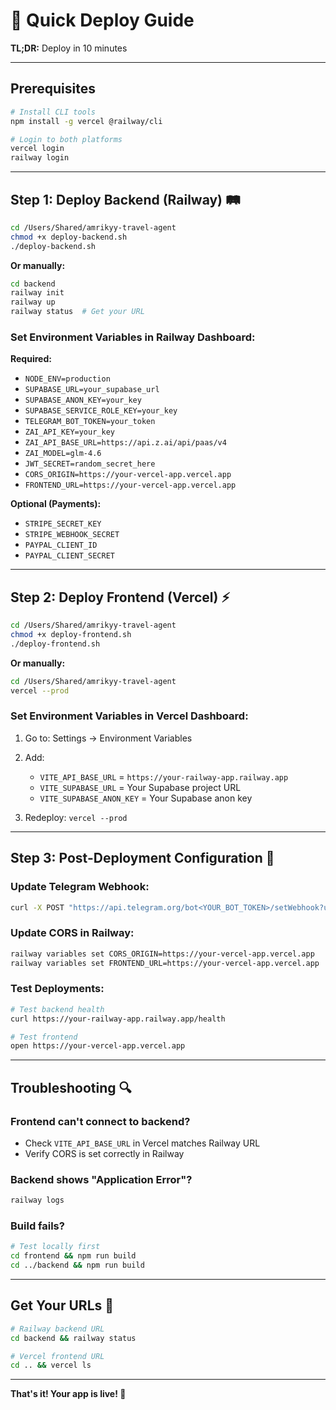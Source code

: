 # 🚀 Quick Deploy Guide

**TL;DR:** Deploy in 10 minutes

---

## Prerequisites

```bash
# Install CLI tools
npm install -g vercel @railway/cli

# Login to both platforms
vercel login
railway login
```

---

## Step 1: Deploy Backend (Railway) 🛤️

```bash
cd /Users/Shared/amrikyy-travel-agent
chmod +x deploy-backend.sh
./deploy-backend.sh
```

**Or manually:**

```bash
cd backend
railway init
railway up
railway status  # Get your URL
```

### Set Environment Variables in Railway Dashboard:

**Required:**

- `NODE_ENV=production`
- `SUPABASE_URL=your_supabase_url`
- `SUPABASE_ANON_KEY=your_key`
- `SUPABASE_SERVICE_ROLE_KEY=your_key`
- `TELEGRAM_BOT_TOKEN=your_token`
- `ZAI_API_KEY=your_key`
- `ZAI_API_BASE_URL=https://api.z.ai/api/paas/v4`
- `ZAI_MODEL=glm-4.6`
- `JWT_SECRET=random_secret_here`
- `CORS_ORIGIN=https://your-vercel-app.vercel.app`
- `FRONTEND_URL=https://your-vercel-app.vercel.app`

**Optional (Payments):**

- `STRIPE_SECRET_KEY`
- `STRIPE_WEBHOOK_SECRET`
- `PAYPAL_CLIENT_ID`
- `PAYPAL_CLIENT_SECRET`

---

## Step 2: Deploy Frontend (Vercel) ⚡

```bash
cd /Users/Shared/amrikyy-travel-agent
chmod +x deploy-frontend.sh
./deploy-frontend.sh
```

**Or manually:**

```bash
cd /Users/Shared/amrikyy-travel-agent
vercel --prod
```

### Set Environment Variables in Vercel Dashboard:

1. Go to: Settings → Environment Variables
2. Add:

   - `VITE_API_BASE_URL` = `https://your-railway-app.railway.app`
   - `VITE_SUPABASE_URL` = Your Supabase project URL
   - `VITE_SUPABASE_ANON_KEY` = Your Supabase anon key

3. Redeploy: `vercel --prod`

---

## Step 3: Post-Deployment Configuration 🔧

### Update Telegram Webhook:

```bash
curl -X POST "https://api.telegram.org/bot<YOUR_BOT_TOKEN>/setWebhook?url=https://your-railway-app.railway.app/api/payment/telegram-webhook"
```

### Update CORS in Railway:

```bash
railway variables set CORS_ORIGIN=https://your-vercel-app.vercel.app
railway variables set FRONTEND_URL=https://your-vercel-app.vercel.app
```

### Test Deployments:

```bash
# Test backend health
curl https://your-railway-app.railway.app/health

# Test frontend
open https://your-vercel-app.vercel.app
```

---

## Troubleshooting 🔍

### Frontend can't connect to backend?

- Check `VITE_API_BASE_URL` in Vercel matches Railway URL
- Verify CORS is set correctly in Railway

### Backend shows "Application Error"?

```bash
railway logs
```

### Build fails?

```bash
# Test locally first
cd frontend && npm run build
cd ../backend && npm run build
```

---

## Get Your URLs 🔗

```bash
# Railway backend URL
cd backend && railway status

# Vercel frontend URL
cd .. && vercel ls
```

---

**That's it! Your app is live! 🎉**
